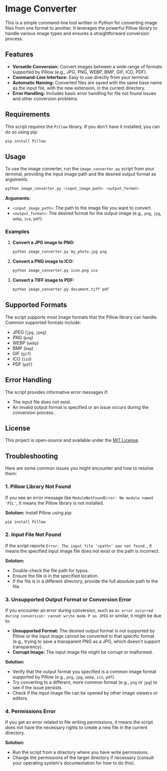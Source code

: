 # Image Converter

This is a simple command-line tool written in Python for converting image files from one format to another. It leverages the powerful Pillow library to handle various image types and ensures a straightforward conversion process.

## Features

*   **Versatile Conversion:** Convert images between a wide range of formats supported by Pillow (e.g., JPG, PNG, WEBP, BMP, GIF, ICO, PDF).
*   **Command-Line Interface:** Easy to use directly from your terminal.
*   **Automatic Naming:** Converted files are saved with the same base name as the input file, with the new extension, in the current directory.
*   **Error Handling:** Includes basic error handling for file not found issues and other conversion problems.

## Requirements

This script requires the `Pillow` library. If you don't have it installed, you can do so using pip:

```bash
pip install Pillow
```

## Usage

To use the image converter, run the `image_converter.py` script from your terminal, providing the input image path and the desired output format as arguments.

```bash
python image_converter.py <input_image_path> <output_format>
```

**Arguments:**

*   `<input_image_path>`: The path to the image file you want to convert.
*   `<output_format>`: The desired format for the output image (e.g., `png`, `jpg`, `webp`, `ico`, `pdf`).

### Examples

1.  **Convert a JPG image to PNG:**

    ```bash
    python image_converter.py my_photo.jpg png
    ```

2.  **Convert a PNG image to ICO:**

    ```bash
    python image_converter.py icon.png ico
    ```

3.  **Convert a TIFF image to PDF:**

    ```bash
    python image_converter.py document.tiff pdf
    ```

## Supported Formats

The script supports most image formats that the Pillow library can handle. Common supported formats include:

*   JPEG (`jpg`, `jpeg`)
*   PNG (`png`)
*   WEBP (`webp`)
*   BMP (`bmp`)
*   GIF (`gif`)
*   ICO (`ico`)
*   PDF (`pdf`)

## Error Handling

The script provides informative error messages if:

*   The input file does not exist.
*   An invalid output format is specified or an issue occurs during the conversion process.

## License

This project is open-source and available under the [MIT License](LICENSE).

## Troubleshooting

Here are some common issues you might encounter and how to resolve them:

### 1. Pillow Library Not Found

If you see an error message like `ModuleNotFoundError: No module named 'PIL'`, it means the Pillow library is not installed.

**Solution:** Install Pillow using pip:
```bash
pip install Pillow
```

### 2. Input File Not Found

If the script reports `Error: The input file '<path>' was not found.`, it means the specified input image file does not exist or the path is incorrect.

**Solution:**
*   Double-check the file path for typos.
*   Ensure the file is in the specified location.
*   If the file is in a different directory, provide the full absolute path to the file.

### 3. Unsupported Output Format or Conversion Error

If you encounter an error during conversion, such as `An error occurred during conversion: cannot write mode P as JPEG` or similar, it might be due to:

*   **Unsupported Format:** The desired output format is not supported by Pillow or the input image cannot be converted to that specific format (e.g., trying to save a transparent PNG as a JPG, which doesn't support transparency).
*   **Corrupt Image:** The input image file might be corrupt or malformed.

**Solution:**
*   Verify that the output format you specified is a common image format supported by Pillow (e.g., `png`, `jpg`, `webp`, `ico`, `pdf`).
*   Try converting to a different, more common format (e.g., `png` or `jpg`) to see if the issue persists.
*   Check if the input image file can be opened by other image viewers or editors.

### 4. Permissions Error

If you get an error related to file writing permissions, it means the script does not have the necessary rights to create a new file in the current directory.

**Solution:**
*   Run the script from a directory where you have write permissions.
*   Change the permissions of the target directory if necessary (consult your operating system's documentation for how to do this).